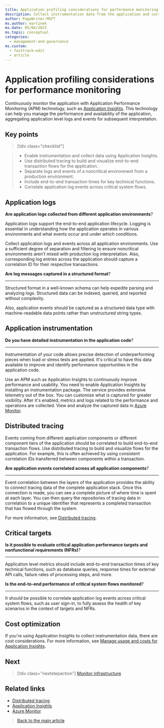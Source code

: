 ```yaml
---
title: Application profiling considerations for performance monitoring
description: Collect instrumentation data from the application and correlated events across the entire stack.
author: PageWriter-MSFT
ms.author: martinek
ms.date: 05/04/2023
ms.topic: conceptual
categories:
  - management-and-governance
ms.custom:
  - fasttrack-edit
  - article
---
```


# Application profiling considerations for performance monitoring

Continuously monitor the application with Application Performance Monitoring (APM) technology, such as [Application Insights](/azure/azure-monitor/app/app-insights-overview). This technology can help you manage the performance and availability of the application, aggregating application level logs and events for subsequent interpretation.

## Key points

> [!div class="checklist"]

> - Enable instrumentation and collect data using Application Insights.
> - Use distributed tracing to build and visualize end-to-end transaction flows for the application.
> - Separate logs and events of a noncritical environment from a production environment.
> - Include end-to-end transaction times for key technical functions.
> - Correlate application log events across critical system flows.

## Application logs

**Are application logs collected from different application environments**?

Application logs support the end-to-end application lifecycle. Logging is essential in understanding how the application operates in various environments and what events occur and under which conditions.

Collect application logs and events across all application environments. Use a sufficient degree of separation and filtering to ensure noncritical environments aren't mixed with production log interpretation. Also, corresponding log entries across the application should capture a correlation ID for their respective transactions.

**Are log messages captured in a structured format**?
***
Structured format in a well-known schema can help expedite parsing and analyzing logs. Structured data can be indexed, queried, and reported without complexity.

Also, application events should be captured as a structured data type with machine-readable data points rather than unstructured string types.

## Application instrumentation

**Do you have detailed instrumentation in the application code**?
***

Instrumentation of your code allows precise detection of underperforming pieces when load or stress tests are applied. It's critical to have this data available to improve and identify performance opportunities in the application code.

Use an APM such as Application Insights to continuously improve performance and usability. You need to enable Application Insights by installing an instrumentation package. The service provides extensive telemetry out of the box. You can customize what is captured for greater visibility.  After it's enabled, metrics and logs related to the performance and operations are collected. View and analyze the captured data in [Azure Monitor](/azure/azure-monitor/overview).

## Distributed tracing

Events coming from different application components or different component tiers of the application should be correlated to build end-to-end transaction flows. Use distributed tracing to build and visualize flows for the application. For example, this is often achieved by using consistent correlation IDs transferred between components within a transaction.

**Are application events correlated across all application components**?
***

Event correlation between the layers of the application provides the ability to connect tracing data of the complete application stack. Once this connection is made, you can see a complete picture of where time is spent at each layer. You can then query the repositories of tracing data in correlation to a unique identifier that represents a completed transaction that has flowed through the system.

For more information, see [Distributed tracing](/azure/architecture/microservices/logging-monitoring#distributed-tracing).

## Critical targets

**Is it possible to evaluate critical application performance targets and nonfunctional requirements (NFRs)**?
***

Application level metrics should include end-to-end transaction times of key technical functions, such as database queries, response times for external API calls, failure rates of processing steps, and more.

**Is the end-to-end performance of critical system flows monitored**?
***
It should be possible to correlate application log events across critical system flows, such as user sign-in, to fully assess the health of key scenarios in the context of targets and NFRs.

## Cost optimization

If you're using Application Insights to collect instrumentation data, there are cost considerations. For more information, see [Manage usage and costs for Application Insights](/azure/azure-monitor//app/pricing).

## Next

> [!div class="nextstepaction"]
> [Monitor infrastructure](monitor-infrastructure.md)

## Related links

- [Distributed tracing](/azure/architecture/microservices/logging-monitoring#distributed-tracing)
- [Application Insights](/azure/azure-monitor/app/app-insights-overview)
- [Azure Monitor](/azure/azure-monitor/overview)

> [Back to the main article](monitor-performance.md)
